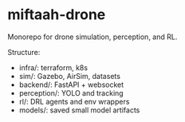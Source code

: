 # miftaah-drone

Monorepo for drone simulation, perception, and RL.

Structure:
- infra/: terraform, k8s
- sim/: Gazebo, AirSim, datasets
- backend/: FastAPI + websocket
- perception/: YOLO and tracking
- rl/: DRL agents and env wrappers
- models/: saved small model artifacts
